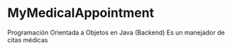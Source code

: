 # MyMedicalAppointment
Programación Orientada a Objetos en Java (Backend) Es un manejador de citas médicas

